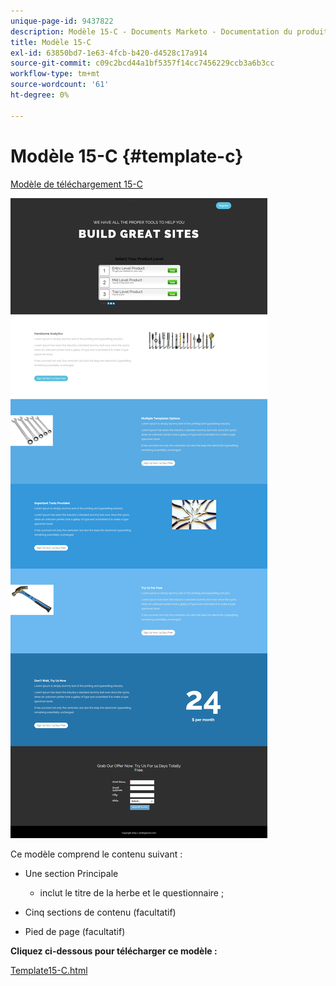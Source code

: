 ```yaml
---
unique-page-id: 9437822
description: Modèle 15-C - Documents Marketo - Documentation du produit
title: Modèle 15-C
exl-id: 63850bd7-1e63-4fcb-b420-d4528c17a914
source-git-commit: c09c2bcd44a1bf5357f14cc7456229ccb3a6b3cc
workflow-type: tm+mt
source-wordcount: '61'
ht-degree: 0%

---
```


# Modèle 15-C {#template-c}

[Modèle de téléchargement 15-C](https://docs.marketo.com/download/attachments/9437822/template-15c.html?version=1&amp;modificationdate=1438980471000&amp;api=v2)

![](assets/image2015-8-13-13-3a40-3a23.png)

Ce modèle comprend le contenu suivant :

* Une section Principale

   * inclut le titre de la herbe et le questionnaire ;

* Cinq sections de contenu (facultatif)
* Pied de page (facultatif)

**Cliquez ci-dessous pour télécharger ce modèle :**

[Template15-C.html](https://docs.marketo.com/download/attachments/9437822/template-15c.html?version=1&amp;modificationdate=1438980471000&amp;api=v2)
